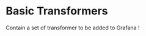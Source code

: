 <!-- This README file is going to be the one displayed on the Grafana.com website for your plugin -->

# Basic Transformers

Contain a set of transformer to be added to Grafana !
